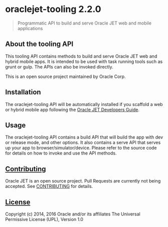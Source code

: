 # oraclejet-tooling 2.2.0

> Programmatic API to build and serve Oracle JET web and mobile applications

## About the tooling API
This tooling API contains methods to build and serve Oracle JET web and hybrid mobile apps. It is intended to be used with task running tools such as grunt or gulp. The APIs can also be invoked directly. 

This is an open source project maintained by Oracle Corp.

## Installation
The oraclejet-tooling API will be automatically installed if you scaffold a web or hybrid mobile app following the [Oracle JET Developers Guide](http://docs.oracle.com/middleware/jet210/jet/).

## Usage
The oraclejet-tooling API contains a build API that will build the app with dev or release mode, and other options. It also contains a serve API that serves up your app to browser/simulator/device. Please refer to the source code for details on how to invoke and use the API methods. 

## [Contributing](https://github.com/oracle/oraclejet-tooling/tree/master/CONTRIBUTING.md)
Oracle JET is an open source project.  Pull Requests are currently not being accepted. See 
[CONTRIBUTING](https://github.com/oracle/oraclejet-tooling/tree/master/CONTRIBUTING.md)
for details.

## [License](https://github.com/oracle/oraclejet-tooling/tree/master/LICENSE.md)
Copyright (c) 2014, 2016 Oracle and/or its affiliates
The Universal Permissive License (UPL), Version 1.0